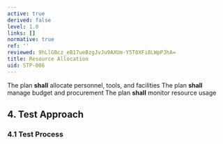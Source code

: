 ```yaml
---
active: true
derived: false
level: 1.0
links: []
normative: true
ref: ''
reviewed: 9hLlGBcz_eB17ueBzgJvJu9AXUm-Y5T0XFi8LWpPJhA=
title: Resource Allocation
uid: STP-006
---
```


The plan **shall** allocate personnel, tools, and facilities
The plan **shall** manage budget and procurement
The plan **shall** monitor resource usage

## 4. Test Approach

### 4.1 Test Process